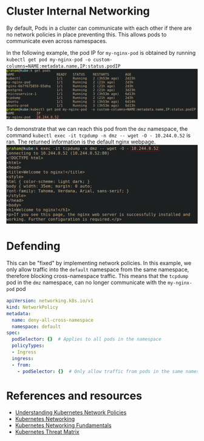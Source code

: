 # Cluster Internal Networking
By default, Pods in a cluster can communicate with each other if there are no network policies in place preventing this. This allows pods to communicate even across namespaces.

In the following example, the pod IP for `my-nginx-pod` is obtained by running `kubectl get pod my-nginx-pod -o custom-columns=NAME:metadata.name,IP:status.podIP`
![](../images/Pasted%20image%2020240404143403.png)

To demonstrate that we can reach this pod from the `dmz` namespace, the command `kubectl exec -it tcpdump -n dmz -- wget -O - 10.244.0.52` is ran. The returned information is the default nginx webpage. 
![](../images/Pasted%20image%2020240404143448.png)


# Defending
This can be "fixed" by implementing network policies. In this example, we only allow traffic into the `default` namespace from the same namespace, therefore blocking cross-namespace traffic. This means that the `tcpdump` pod in the `dmz` namespace, can no longer communicate with the `my-nginx-pod` pod
```yaml
apiVersion: networking.k8s.io/v1
kind: NetworkPolicy
metadata:
  name: deny-all-cross-namespace
  namespace: default
spec:
  podSelector: {}  # Applies to all pods in the namespace
  policyTypes:
  - Ingress
  ingress:
  - from:
    - podSelector: {}  # Only allow traffic from pods in the same namespace
```

# References and resources
- [Understanding Kubernetes Network Policies](https://editor.networkpolicy.io/)
- [Kubernetes Networking](https://www.tigera.io/learn/guides/kubernetes-networking/)
- [Kubernetes Networking Fundamentals](https://opensource.com/article/22/6/kubernetes-networking-fundamentals)
- [Kubernetes Threat Matrix](https://kubernetes-threat-matrix.redguard.ch/lateral-movement/cluster-internal-networking/)